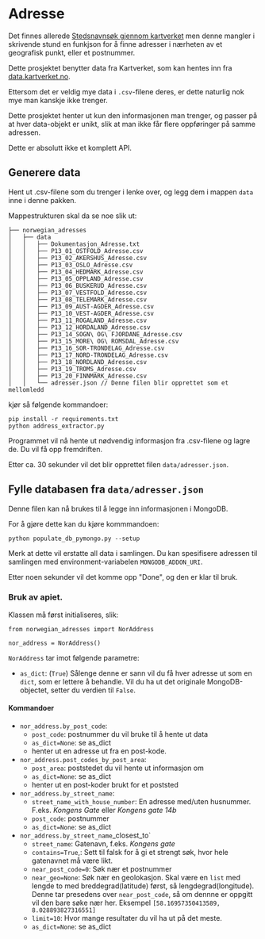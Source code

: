 # Adresse

Det finnes allerede [Stedsnavnsøk gjennom kartverket](https://www.kartverket.no/data/stedsnavnsok/) men denne mangler i skrivende stund en funkjson for å finne adresser i nærheten av et geografisk punkt, eller et postnummer.

Dette prosjektet benytter data fra Kartverket, som kan hentes inn fra
[data.kartverket.no](http://data.kartverket.no/download/content/geodataprodukter?korttype=3637&aktualitet=All&datastruktur=All&dataskema=All).

Ettersom det er veldig mye data i `.csv`-filene deres, er dette naturlig nok mye man kanskje ikke trenger.

Dette prosjektet henter ut kun den informasjonen man trenger, og passer på at hver data-objekt er unikt, slik at man ikke får flere oppføringer på samme adressen.

Dette er absolutt ikke et komplett API.

## Generere data

Hent ut .csv-filene som du trenger i lenke over, og legg dem i mappen `data` inne i denne pakken.

Mappestrukturen skal da se noe slik ut:

```
├── norwegian_adresses
│   ├── data
│   │   ├── Dokumentasjon_Adresse.txt
│   │   ├── P13_01_OSTFOLD_Adresse.csv
│   │   ├── P13_02_AKERSHUS_Adresse.csv
│   │   ├── P13_03_OSLO_Adresse.csv
│   │   ├── P13_04_HEDMARK_Adresse.csv
│   │   ├── P13_05_OPPLAND_Adresse.csv
│   │   ├── P13_06_BUSKERUD_Adresse.csv
│   │   ├── P13_07_VESTFOLD_Adresse.csv
│   │   ├── P13_08_TELEMARK_Adresse.csv
│   │   ├── P13_09_AUST-AGDER_Adresse.csv
│   │   ├── P13_10_VEST-AGDER_Adresse.csv
│   │   ├── P13_11_ROGALAND_Adresse.csv
│   │   ├── P13_12_HORDALAND_Adresse.csv
│   │   ├── P13_14_SOGN\ OG\ FJORDANE_Adresse.csv
│   │   ├── P13_15_MORE\ OG\ ROMSDAL_Adresse.csv
│   │   ├── P13_16_SOR-TRONDELAG_Adresse.csv
│   │   ├── P13_17_NORD-TRONDELAG_Adresse.csv
│   │   ├── P13_18_NORDLAND_Adresse.csv
│   │   ├── P13_19_TROMS_Adresse.csv
│   │   ├── P13_20_FINNMARK_Adresse.csv
│   │   └── adresser.json // Denne filen blir opprettet som et mellomledd
```

kjør så følgende kommandoer:
```
pip install -r requirements.txt
python address_extractor.py
```

Programmet vil nå hente ut nødvendig informasjon fra .csv-filene og lagre de. Du vil få opp fremdriften.

Etter ca. 30 sekunder vil det blir opprettet filen `data/adresser.json`.

## Fylle databasen fra `data/adresser.json`

Denne filen kan nå brukes til å legge inn informasjonen i MongoDB.

For å gjøre dette kan du kjøre kommmandoen:

```
python populate_db_pymongo.py --setup
```

Merk at dette vil erstatte all data i samlingen. Du kan spesifisere adressen til samlingen med environment-variabelen `MONGODB_ADDON_URI`.

Etter noen sekunder vil det komme opp "Done", og den er klar til bruk.

### Bruk av apiet.

Klassen må først initialiseres, slik:
```
from norwegian_adresses import NorAddress

nor_address = NorAddress()
```

`NorAddress` tar imot følgende parametre:

- `as_dict`: (`True`) Sålenge denne er sann vil du få hver adresse ut som en `dict`, som er lettere å behandle. Vil du ha ut det originale MongoDB-objectet, setter du verdien til `False`.

#### Kommandoer

- `nor_address.by_post_code`:
  - `post_code`: postnummer du vil bruke til å hente ut data
  - `as_dict=None`: se as_dict
  - henter ut en adresse ut fra en post-kode.
- `nor_address.post_codes_by_post_area`:
  - `post_area`: poststedet du vil hente ut informasjon om
  - `as_dict=None`: se as_dict
  - henter ut en post-koder brukt for et poststed
- `nor_address.by_street_name`:
  - `street_name_with_house_number`: En adresse med/uten husnummer. F.eks. _Kongens Gate_ eller _Kongens gate 14b_
  - `post_code`: postnummer
  - `as_dict=None`: se as_dict
- `nor_address.by_street_name`_closest_to`
  - `street_name`: Gatenavn, f.eks. _Kongens gate_
  - `contains=True`,: Sett til falsk for å gi et strengt søk, hvor hele gatenavnet må være likt.
  - `near_post_code=0`: Søk nær et postnummer
  - `near_geo=None`: Søk nær en geolokasjon. Skal være en `list` med lengde to med breddegrad(latitude) først, så lengdegrad(longitude). Denne tar presedens over `near_post_code`, så om dennne er oppgitt vil den bare søke nær her. Eksempel `[58.16957350413589, 8.028893827316551]`
  - `limit=10`: Hvor mange resultater du vil ha ut på det meste.
  - `as_dict=None`: se as_dict
